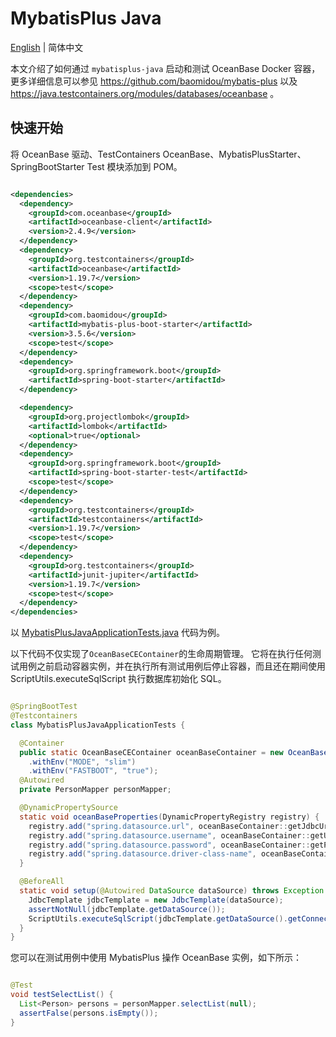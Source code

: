 # MybatisPlus Java

[English](README.md) | 简体中文

本文介绍了如何通过 `mybatisplus-java` 启动和测试 OceanBase Docker
容器，更多详细信息可以参见 https://github.com/baomidou/mybatis-plus
以及 https://java.testcontainers.org/modules/databases/oceanbase 。

## 快速开始

将 OceanBase 驱动、TestContainers OceanBase、MybatisPlusStarter、SpringBootStarter Test 模块添加到 POM。

```xml

<dependencies>
  <dependency>
    <groupId>com.oceanbase</groupId>
    <artifactId>oceanbase-client</artifactId>
    <version>2.4.9</version>
  </dependency>
  <dependency>
    <groupId>org.testcontainers</groupId>
    <artifactId>oceanbase</artifactId>
    <version>1.19.7</version>
    <scope>test</scope>
  </dependency>
  <dependency>
    <groupId>com.baomidou</groupId>
    <artifactId>mybatis-plus-boot-starter</artifactId>
    <version>3.5.6</version>
    <scope>test</scope>
  </dependency>
  <dependency>
    <groupId>org.springframework.boot</groupId>
    <artifactId>spring-boot-starter</artifactId>
  </dependency>

  <dependency>
    <groupId>org.projectlombok</groupId>
    <artifactId>lombok</artifactId>
    <optional>true</optional>
  </dependency>
  <dependency>
    <groupId>org.springframework.boot</groupId>
    <artifactId>spring-boot-starter-test</artifactId>
    <scope>test</scope>
  </dependency>
  <dependency>
    <groupId>org.testcontainers</groupId>
    <artifactId>testcontainers</artifactId>
    <version>1.19.7</version>
    <scope>test</scope>
  </dependency>
  <dependency>
    <groupId>org.testcontainers</groupId>
    <artifactId>junit-jupiter</artifactId>
    <version>1.19.7</version>
    <scope>test</scope>
  </dependency>
</dependencies>
```

以 [MybatisPlusJavaApplicationTests.java](src/test/java/com/oceanbase/samples/mybatisplusjava/MybatisPlusJavaApplicationTests.java)
代码为例。

以下代码不仅实现了`OceanBaseCEContainer`的生命周期管理。 它将在执行任何测试用例之前启动容器实例，并在执行所有测试用例后停止容器，而且还在期间使用
ScriptUtils.executeSqlScript 执行数据库初始化 SQL。

```java

@SpringBootTest
@Testcontainers
class MybatisPlusJavaApplicationTests {

  @Container
  public static OceanBaseCEContainer oceanBaseContainer = new OceanBaseCEContainer(DockerImageName.parse("oceanbase/oceanbase-ce:latest"))
    .withEnv("MODE", "slim")
    .withEnv("FASTBOOT", "true");
  @Autowired
  private PersonMapper personMapper;

  @DynamicPropertySource
  static void oceanBaseProperties(DynamicPropertyRegistry registry) {
    registry.add("spring.datasource.url", oceanBaseContainer::getJdbcUrl);
    registry.add("spring.datasource.username", oceanBaseContainer::getUsername);
    registry.add("spring.datasource.password", oceanBaseContainer::getPassword);
    registry.add("spring.datasource.driver-class-name", oceanBaseContainer::getDriverClassName);
  }

  @BeforeAll
  static void setup(@Autowired DataSource dataSource) throws Exception {
    JdbcTemplate jdbcTemplate = new JdbcTemplate(dataSource);
    assertNotNull(jdbcTemplate.getDataSource());
    ScriptUtils.executeSqlScript(jdbcTemplate.getDataSource().getConnection(), new ClassPathResource("init.sql"));
  }
}
```

您可以在测试用例中使用 MybatisPlus 操作 OceanBase 实例，如下所示：

```java

@Test
void testSelectList() {
  List<Person> persons = personMapper.selectList(null);
  assertFalse(persons.isEmpty());
}
```
